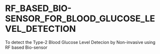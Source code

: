 # RF_BASED_BIO-SENSOR_FOR_BLOOD_GLUCOSE_LEVEL_DETECTION
To detect the Type-2 Blood Glucose Level Detecion by Non-invasive using RF based Bio-sensor
